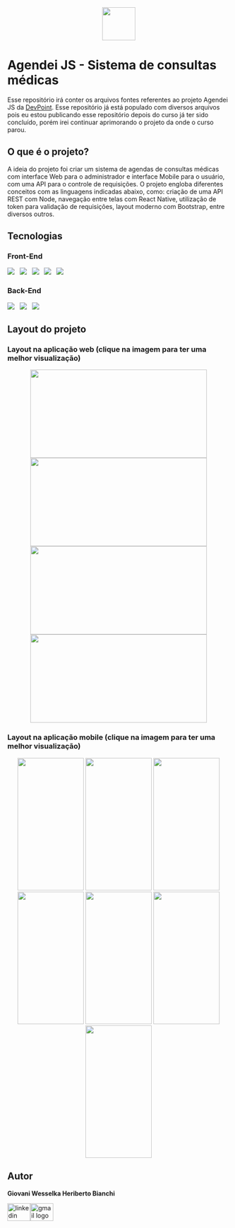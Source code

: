 <div align="center">
  <img src="https://github.com/user-attachments/assets/f6f322c7-7587-46b2-9e97-760b7da8ebac" height="75"/>
</div>

# Agendei JS - Sistema de consultas médicas
Esse repositório irá conter os arquivos fontes referentes ao projeto Agendei JS da <a href="https://www.youtube.com/@devpoint.oficial">DevPoint</a>. Esse repositório já está populado com diversos arquivos pois eu estou publicando esse repositório depois do curso já ter sido concluído, porém irei continuar aprimorando o projeto da onde o curso parou.

## O que é o projeto?
A ideia do projeto foi criar um sistema de agendas de consultas médicas com interface Web para o administrador e interface Mobile para o usuário, com uma API para o controle de requisições. O projeto engloba diferentes conceitos com as linguagens indicadas abaixo, como: criação de uma API REST com Node, navegação entre telas com React Native, utilização de token para validação de requisições, layout moderno com Bootstrap, entre diversos outros.

## Tecnologias
<div>
  <h3>Front-End</h3>
  <img src="https://img.shields.io/badge/React-20232A?style=for-the-badge&logo=react&logoColor=61DAFB" /> &nbsp
  <img src="https://img.shields.io/badge/React_Native-20232A?style=for-the-badge&logo=react&logoColor=61DAFB" /> &nbsp
  <img src="https://img.shields.io/badge/styled--components-DB7093?style=for-the-badge&logo=styled-components&logoColor=white" /> &nbsp
  <img src="https://img.shields.io/badge/Bootstrap-563D7C?style=for-the-badge&logo=bootstrap&logoColor=white" /> &nbsp
  <img src="https://img.shields.io/badge/Vite-B73BFE?style=for-the-badge&logo=vite&logoColor=FFD62E" /> &nbsp
</div>

<div>
  <h3>Back-End</h3>
  <img src="https://img.shields.io/badge/Node%20js-339933?style=for-the-badge&logo=nodedotjs&logoColor=white" /> &nbsp
  <img src="https://img.shields.io/badge/Express%20js-000000?style=for-the-badge&logo=express&logoColor=white" /> &nbsp
  <img src="https://img.shields.io/badge/Expo-1B1F23?style=for-the-badge&logo=expo&logoColor=white" /> &nbsp
</div>

## Layout do projeto

### Layout na aplicação web (clique na imagem para ter uma melhor visualização)
<div align="center">
  <img src="https://github.com/user-attachments/assets/7550e0a9-5a42-4ba1-9b89-d6827a983b5d" height="200" width="400" />
  <img src="https://github.com/user-attachments/assets/594e09ee-101c-46fb-af26-de35ba495076" height="200" width="400" />
  <img src="https://github.com/user-attachments/assets/ea062d75-93f4-4e19-98fa-cd6076ec4f72" height="200" width="400" />
  <img src="https://github.com/user-attachments/assets/bdca4ea2-d584-4b16-b054-b2caeb0caf9b" height="200" width="400" />
</div>

### Layout na aplicação mobile (clique na imagem para ter uma melhor visualização)

<div align="center">
  <img src="https://github.com/user-attachments/assets/1dd77a09-3b97-46f7-b24e-3798cf45b3b8" height="300" width="150" />
  <img src="https://github.com/user-attachments/assets/5cb6933a-f7e2-4242-93b6-d26aa31e31e0" height="300" width="150" />
  <img src="https://github.com/user-attachments/assets/de641aeb-4f54-4b57-9d22-c36908d87139" height="300" width="150" />
  <img src="https://github.com/user-attachments/assets/2d02a3d8-7e94-4681-8eac-71f77b43d0b9" height="300" width="150" />
  <img src="https://github.com/user-attachments/assets/96b97c9e-9a56-4204-aa4b-9f165c2eafbe" height="300" width="150" />
  <img src="https://github.com/user-attachments/assets/14c19c00-5f23-4036-a5a2-968035f4a368" height="300" width="150" />
  <img src="https://github.com/user-attachments/assets/51c882c6-f5bb-45d8-bd5c-a030dc1dd44f" height="300" width="150" />
</div>

## Autor
**Giovani Wesselka Heriberto Bianchi**

<div style="display: flex;">
  <a href="https://www.linkedin.com/in/giovaniwhb/" target="_blank"><img src="https://raw.githubusercontent.com/maurodesouza/profile-readme-generator/master/src/assets/icons/social/linkedin/default.svg" width="52" height="40" alt="linkedin logo" /></a>
  <a href="mailto:giovaniwhb@gmail.com"><img src="https://raw.githubusercontent.com/maurodesouza/profile-readme-generator/master/src/assets/icons/social/gmail/default.svg" width="52" height="40" alt="gmail logo" /></a>
</div>
